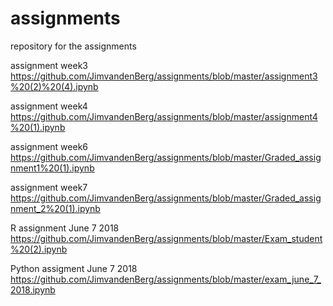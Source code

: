 # assignments
repository for the assignments

assignment week3 https://github.com/JimvandenBerg/assignments/blob/master/assignment3%20(2)%20(4).ipynb

assignment week4 https://github.com/JimvandenBerg/assignments/blob/master/assignment4%20(1).ipynb

assignment week6 https://github.com/JimvandenBerg/assignments/blob/master/Graded_assignment1%20(1).ipynb

assignment week7 https://github.com/JimvandenBerg/assignments/blob/master/Graded_assignment_2%20(1).ipynb

R assignment June 7 2018 https://github.com/JimvandenBerg/assignments/blob/master/Exam_student%20(2).ipynb

Python assigment June 7 2018 https://github.com/JimvandenBerg/assignments/blob/master/exam_june_7_2018.ipynb
